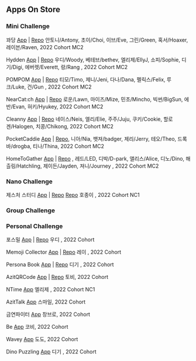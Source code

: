 ## Apps On Store

### Mini Challenge

꽈당 [App](https://apps.apple.com/app/%EA%BD%88%EB%8B%B9/id1631873898)  | [Repo](https://github.com/DeveloperAcademy-POSTECH/MC2-Team5-Ggwadang) 안토니/Antony, 초이/Choi, 이브/Eve, 그린/Green, 혹서/Hoaxer, 레이븐/Raven, 2022 Cohort MC2

Hydden [App](https://apps.apple.com/kr/app/hydden/id1629910842) | [Repo](https://github.com/DeveloperAcademy-POSTECH/MC2-Team1-HwasungCompany) 우디/Woody, 베테브/bethev, 엘리제/EllyJ, 소피/Sophie, 디기/Digi, 에버렛/Everett, 랑/Rang , 2022 Cohort MC2

POMPOM [App](https://apps.apple.com/kr/app/pompom-%EB%82%B4%EC%9D%BC-%EB%AD%90-%EC%9E%85%EA%B3%A0%EC%99%80/id1630650939) | [Repo](https://github.com/DeveloperAcademy-POSTECH/MC2-Team4-POMPOM) 티모/Timo, 제니/Jeni, 다나/Dana, 펠릭스/Felix, 루크/Luke, 건/Gun , 2022 Cohort MC2

NearCat:ch [App](https://apps.apple.com/kr/app/nearcat-ch/id1630219872) | [Repo](https://github.com/DeveloperAcademy-POSTECH/MC2-Team13-NearCatch) 로운/Lawn, 마이즈/Mize, 민초/Mincho, 빅썬/BigSun, 에반/Evan, 혀키/Hyukey, 2022 Cohort MC2

Cleanny [App](https://apps.apple.com/kr/app/cleanny/id1630640491) | [Repo](https://github.com/DeveloperAcademy-POSTECH/MC2-Team15-Cleanny) 네이스/Neis, 엘리/Elie, 주주/Juju, 쿠키/Cookie, 할로겐/Halogen, 치콩/Chikong, 2022 Cohort MC2

PocketCaddie [App](https://apps.apple.com/kr/app/pocketcaddie/id1630139569) | [Repo](https://github.com/DeveloperAcademy-POSTECH/MC2PocketCaddy), 니아/Nia, 뱃져/badger, 제리/Jerry, 테오/Theo, 드록바/drogba, 티나/Thina, 2022 Cohort MC2

HomeToGather [App](https://apps.apple.com/kr/app/hometogather/id1628734751) | [Repo](https://github.com/DeveloperAcademy-POSTECH/MC2-Team2-HomeToGather) , 레드/LED, 디박/D-park, 앨리스/Alice, 디노/Dino, 해츨링/Hatchling, 제이든/Jayden, 져니/Journey , 2022 Cohort MC2

### Nano Challenge

제스처 스터디 [App](https://apps.apple.com/kr/app/gesture-study/id1622544534) | [Repo]()
[Repo](https://github.com/HoJongPARK/Gesture-Study)
호종이 , 2022 Cohort NC1



### Group Challenge


### Personal Challenge

포스밀 [App](https://apps.apple.com/kr/app/%ED%8F%AC%EC%8A%A4%EB%B0%80/id1622795136) | 
[Repo](https://github.com/insub4067/POSMeal-POSTECH-Cafeteria-Menu-Widget-App-)
우디 , 2022 Cohort

Memoji Collector [App](https://apps.apple.com/kr/app/id1624912168) | 
[Repo](https://github.com/moonjs0113/MemojiCollector)
레이 , 2022 Cohort

Persona Book [App](https://apps.apple.com/us/app/페르소나-북/id1625439426) |
[Repo](https://github.com/pagh2322/personality_memo_book)
디기 , 2022 Cohort

AzitQRCode [App](https://apps.apple.com/kr/app/azitqrcode/id1625920012) | [Repo](https://github.com/DeveloperAcademy-POSTECH/AzitQRCode) 토비, 2022 Cohort

NTime [App](https://apps.apple.com/kr/app/ntime/id1625231450) 엘리제 , 2022 Cohort NC1

AzitTalk [App](https://apps.apple.com/kr/app/azittalk/id1624679655) 스마일, 2022 Cohort

금연파이터 [App](https://apps.apple.com/kr/app/금연파이터/id1625868653) 창브로, 2022 Cohort

Be [App](https://apps.apple.com/kr/app/be/id1622128837) 코비, 2022 Cohort

Wavey [App](https://apps.apple.com/kr/app/wavey/id1625809848) 도도, 2022 Cohort

Dino Puzzling [App](https://apps.apple.com/kr/app/dino-puzzling/id1626649817) 디기 , 2022 Cohort
